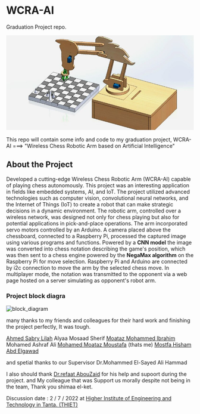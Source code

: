 # WCRA-AI
Graduation Project repo.


![grad-project img](image.png)

<p>
This repo will contain some info and code to my graduation project,
WCRA-AI ===> "Wireless Chess Robotic Arm based on Artificial Intelligence"

</p>

## About the Project

<p>
  
Developed a cutting-edge Wireless Chess Robotic Arm (WCRA-AI) capable of playing
chess autonomously. This project was an interesting application in fields like embedded systems, AI,
and IoT. The project utilized advanced technologies such as computer vision, convolutional neural
networks, and the Internet of Things (IoT) to create a robot that can make strategic decisions in a
dynamic environment. The robotic arm, controlled over a wireless network, was designed not only for
chess playing but also for potential applications in pick-and-place operations. The arm incorporated
servo motors controlled by an Arduino. A camera placed above the chessboard, connected to a
Raspberry Pi, processed the captured image using various programs and functions. Powered by a
**CNN model** the image was converted into chess notation describing the game's position, which was
then sent to a chess engine powered by the **NegaMax algorithm** on the Raspberry Pi for move
selection. Raspberry Pi and Arduino are connected by i2c connection to move the arm by the selected
chess move. In multiplayer mode, the notation was transmitted to the opponent via a web page hosted
on a server simulating as opponent's robot arm.

</p>

### Project block diagra
![block_diagram](https://github.com/Mohamed-Motaz-Mostafa/WCRA-AI/assets/156100459/5ee3654a-dfce-4e1c-bdce-1d408b6e4afa)



<p>
many thanks to my friends and colleagues for their hard work and finishing the project perfectly, It was tough.

[Ahmed Sabry Lilah](https://www.linkedin.com/in/ahmed-sabry-liah/)
Alyaa Mosaad Sherif
[Moataz Mohammed Ibrahim](https://www.linkedin.com/in/moataz-towfik-012a5a238/)
Mohamed Ashraf Ali
[Mohamed Moataz Moustafa](https://www.linkedin.com/in/mohamed-moataz/) (thats me)
[Mostfa Hisham Abd Elgawad](https://www.linkedin.com/in/mostafa-hesham-6395a1218?utm_source=share&utm_campaign=share_via&utm_content=profile&utm_medium=android_app)
​

and spetial thanks to our Supervisor 
Dr.Mohammed El-Sayed Ali Hammad

I also should thank [Dr.refaat AbouZaid](https://www.youtube.com/@dr_refaatabouzaid1039) for his help and supoort during the project.
and My colleague that was Support us morally despite not being in the team, Thank you shimaa el-ket.

Discussion date : 2 / 7 / 2022 at
[Higher Institute of Engineering and Technology in Tanta. (THIET)](https://thiet.edu.eg/ar)
</p>